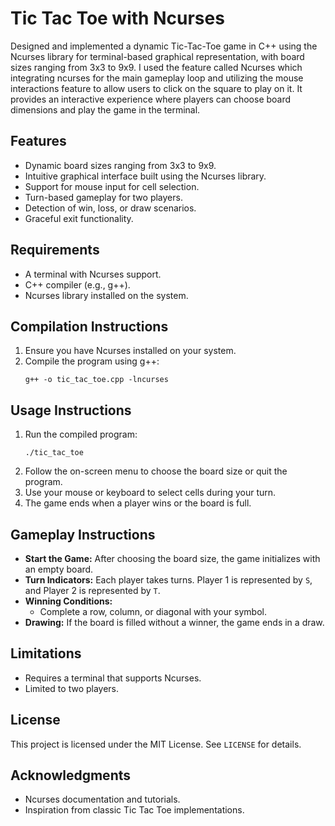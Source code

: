 # Tic Tac Toe with Ncurses
Designed and implemented a dynamic Tic-Tac-Toe game in C++ using the Ncurses library for terminal-based graphical representation, with board sizes ranging from 3x3 to 9x9. I used the feature called Ncurses which integrating ncurses for the main gameplay loop and utilizing the mouse interactions feature to allow users to click on the square to play on it. It provides an interactive experience where players can choose board dimensions and play the game in the terminal.

## Features
- Dynamic board sizes ranging from 3x3 to 9x9.
- Intuitive graphical interface built using the Ncurses library.
- Support for mouse input for cell selection.
- Turn-based gameplay for two players.
- Detection of win, loss, or draw scenarios.
- Graceful exit functionality.

## Requirements
- A terminal with Ncurses support.
- C++ compiler (e.g., g++).
- Ncurses library installed on the system.

## Compilation Instructions
1. Ensure you have Ncurses installed on your system.
2. Compile the program using g++:
   ```
   g++ -o tic_tac_toe.cpp -lncurses
   ```

## Usage Instructions
1. Run the compiled program:
   ```
   ./tic_tac_toe
   ```
2. Follow the on-screen menu to choose the board size or quit the program.
3. Use your mouse or keyboard to select cells during your turn.
4. The game ends when a player wins or the board is full.

## Gameplay Instructions
- **Start the Game:** After choosing the board size, the game initializes with an empty board.
- **Turn Indicators:** Each player takes turns. Player 1 is represented by `S`, and Player 2 is represented by `T`.
- **Winning Conditions:**
  - Complete a row, column, or diagonal with your symbol.
- **Drawing:** If the board is filled without a winner, the game ends in a draw.

## Limitations
- Requires a terminal that supports Ncurses.
- Limited to two players.

## License
This project is licensed under the MIT License. See `LICENSE` for details.

## Acknowledgments
- Ncurses documentation and tutorials.
- Inspiration from classic Tic Tac Toe implementations.


